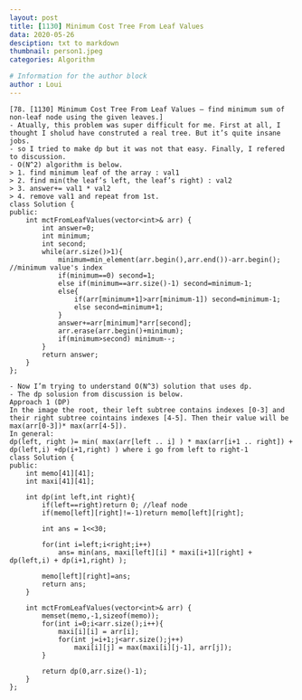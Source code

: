 ```yaml
---
layout: post
title: [1130] Minimum Cost Tree From Leaf Values
data: 2020-05-26
desciption: txt to markdown
thumbnail: person1.jpeg
categories: Algorithm

# Information for the author block
author : Loui
---
```


	﻿[78. [1130] Minimum Cost Tree From Leaf Values – find minimum sum of non-leaf node using the given leaves.]
	- Atually, this problem was super difficult for me. First at all, I thought I sholud have construted a real tree. But it’s quite insane jobs.
	- so I tried to make dp but it was not that easy. Finally, I refered to discussion.
	- O(N^2) algorithm is below.
	> 1. find minimum leaf of the array : val1
	> 2. find min(the leaf’s left, the leaf’s right) : val2
	> 3. answer+= val1 * val2
	> 4. remove val1 and repeat from 1st.
	class Solution {
	public:
	    int mctFromLeafValues(vector<int>& arr) {
	        int answer=0;
	        int minimum;
	        int second;
	        while(arr.size()>1){
	            minimum=min_element(arr.begin(),arr.end())-arr.begin(); //minimum value's index
	            if(minimum==0) second=1;
	            else if(minimum==arr.size()-1) second=minimum-1;
	            else{
	                if(arr[minimum+1]>arr[minimum-1]) second=minimum-1;
	                else second=minimum+1;
	            }
	            answer+=arr[minimum]*arr[second];
	            arr.erase(arr.begin()+minimum);
	            if(minimum>second) minimum--;
	        }
	        return answer;
	    }
	};
	
	- Now I’m trying to understand O(N^3) solution that uses dp.
	- The dp solusion from discussion is below.
	Approach 1 (DP)
	In the image the root, their left subtree contains indexes [0-3] and their right subtree cointains indexes [4-5]. Then their value will be max(arr[0-3])* max(arr[4-5]).
	In general:
	dp(left, right )= min( max(arr[left .. i] ) * max(arr[i+1 .. right]) + dp(left,i) +dp(i+1,right) ) where i go from left to right-1
	class Solution {
	public:
	    int memo[41][41];
	    int maxi[41][41];
	    
	    int dp(int left,int right){
	        if(left==right)return 0; //leaf node
	        if(memo[left][right]!=-1)return memo[left][right];
	        
	        int ans = 1<<30;
	        
	        for(int i=left;i<right;i++)
	            ans= min(ans, maxi[left][i] * maxi[i+1][right] + dp(left,i) + dp(i+1,right) );
	        
	        memo[left][right]=ans;
	        return ans;
	    }
	    
	    int mctFromLeafValues(vector<int>& arr) {
	        memset(memo,-1,sizeof(memo));
	        for(int i=0;i<arr.size();i++){
	            maxi[i][i] = arr[i];
	            for(int j=i+1;j<arr.size();j++)
	                maxi[i][j] = max(maxi[i][j-1], arr[j]);
	        }
	        
	        return dp(0,arr.size()-1);
	    }
	};
	
